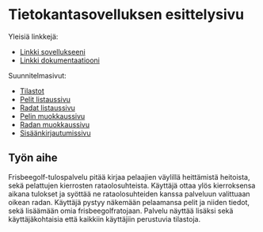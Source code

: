 # Tietokantasovelluksen esittelysivu

Yleisiä linkkejä:

* [Linkki sovellukseeni](http://lassvirt.users.cs.helsinki.fi/tsoha)
* [Linkki dokumentaatiooni](https://github.com/virtalas/Tsoha-Bootstrap/blob/master/doc/dokumentaatio.pdf)

Suunnitelmasivut:

* [Tilastot](http://lassvirt.users.cs.helsinki.fi/tsoha/stats)
* [Pelit listaussivu](http://lassvirt.users.cs.helsinki.fi/tsoha/games)
* [Radat listaussivu](http://lassvirt.users.cs.helsinki.fi/tsoha/courses)
* [Pelin muokkaussivu](http://lassvirt.users.cs.helsinki.fi/tsoha/games/edit/1)
* [Radan muokkaussivu](http://lassvirt.users.cs.helsinki.fi/tsoha/courses/edit/1)
* [Sisäänkirjautumissivu](http://lassvirt.users.cs.helsinki.fi/tsoha/sign_in)

## Työn aihe

Frisbeegolf-tulospalvelu pitää kirjaa pelaajien väylillä heittämistä heitoista, sekä pelattujen kierrosten rataolosuhteista. Käyttäjä ottaa ylös kierroksensa aikana tulokset ja syöttää ne rataolosuhteiden kanssa palveluun valittuaan oikean radan. Käyttäjä pystyy näkemään pelaamansa pelit ja niiden tiedot, sekä lisäämään omia frisbeegolfratojaan. Palvelu näyttää lisäksi sekä käyttäjäkohtaisia että kaikkiin käyttäjiin perustuvia tilastoja.
